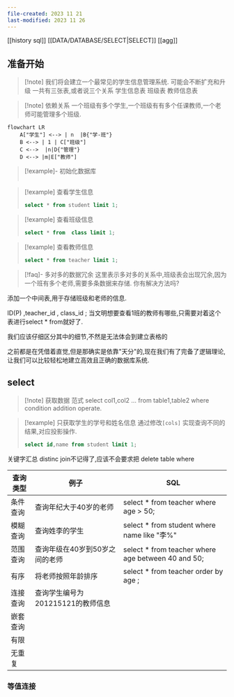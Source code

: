 ```yaml
---
file-created: 2023 11 21
last-modified: 2023 11 26
---
```


[[history sql]]
[[DATA/DATABASE/SELECT|SELECT]]
[[agg]]
## 准备开始

> [!note] 我们将会建立一个最常见的学生信息管理系统. 可能会不断扩充和升级 
> 一共有三张表,或者说三个关系
> 学生信息表 班级表 教师信息表

>[!note] 依赖关系
>一个班级有多个学生,一个班级有有多个任课教师,一个老师可能管理多个班级. 

```mermaid
flowchart LR
    A["学生"] <--> | n  |B{"学-班"}  
    B <--> | 1 | C["班级"]
    C <-->  |n|D{"管理"} 
    D <--> |m|E["教师"]
```
>[!example]-   初始化数据库
>```sql
>
>```


>[!example] 查看学生信息
> ```sql
> select * from student limit 1;
> ```

>[!example] 查看班级信息
>```sql
>select * from  class limit 1;
>```

>[!example]  查看教师信息
>```sql
>select * from teacher limit 1;
>```

>[!faq]- 多对多的数据冗余
>这里表示多对多的关系中,班级表会出现冗余,因为一个班有多个老师,需要多条数据来存储. 你有解决方法吗? 


添加一个中间表,用于存储班级和老师的信息. 

ID(P) ,teacher_id , class_id ; 
当文明想要查看1班的教师有哪些,只需要对着这个表进行select * from就好了. 

我们应该仔细区分其中的细节,不然是无法体会到建立表格的

之前都是在凭借着直觉,但是那确实是依靠"天分"的,现在我们有了完备了逻辑理论,让我们可以比较轻松地建立高效且正确的数据库系统. 

## select 

>[!note] 获取数据
>范式
>select col1,col2 ... from table1,table2 where condition addition operate.

>[!example] 只获取学生的学号和姓名信息
>通过修改`[cols]` 实现查询不同的结果,对应投影操作. 
>```sql
>select id,name from student limit 1;
>```

关键字汇总 distinc 
join不记得了,应该不会要求把 
delete table where 

| 查询类型 | 例子 | SQL |
| ---- | ---- | ---- |
| 条件查询 | 查询年纪大于40岁的老师 | select * from teacher where age > 50; |
| 模糊查询 | 查询姓李的学生 | select * from student where name like "李%" |
| 范围查询 | 查询年级在40岁到50岁之间的老师 | select * from teacher where age between 40 and 50; |
| 有序 | 将老师按照年龄排序 | select * from teacher order by age ;  |
| 连接查询 | 查询学生编号为201215121的教师信息 |  |
| 嵌套查询 |  |  |
| 有限 |  |  |
| 无重复 |  |  |


### 等值连接 







